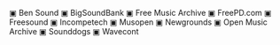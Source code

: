 ▣ Ben Sound
▣ BigSoundBank
▣ Free Music Archive
▣ FreePD.com
▣ Freesound
▣ Incompetech
▣ Musopen
▣ Newgrounds
▣ Open Music Archive
▣ Sounddogs
▣ Wavecont
